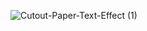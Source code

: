![Cutout-Paper-Text-Effect (1)](https://github.com/remarkeyable/remarkeyable/assets/122131469/71cfa170-a547-4bb2-8b64-7025bc72fed0)
